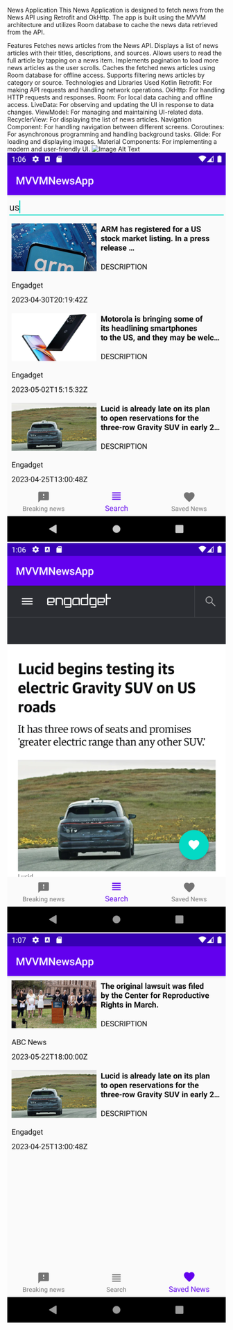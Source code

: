 News Application
This News Application is designed to fetch news from the News API using Retrofit and OkHttp. The app is built using the MVVM architecture and utilizes Room database to cache the news data retrieved from the API.

Features
Fetches news articles from the News API.
Displays a list of news articles with their titles, descriptions, and sources.
Allows users to read the full article by tapping on a news item.
Implements pagination to load more news articles as the user scrolls.
Caches the fetched news articles using Room database for offline access.
Supports filtering news articles by category or source.
Technologies and Libraries Used
Kotlin
Retrofit: For making API requests and handling network operations.
OkHttp: For handling HTTP requests and responses.
Room: For local data caching and offline access.
LiveData: For observing and updating the UI in response to data changes.
ViewModel: For managing and maintaining UI-related data.
RecyclerView: For displaying the list of news articles.
Navigation Component: For handling navigation between different screens.
Coroutines: For asynchronous programming and handling background tasks.
Glide: For loading and displaying images.
Material Components: For implementing a modern and user-friendly UI.
![Image Alt Text](https://github.com/muradhani/New-app/commit/8c2f9487f218696026b4d8b8ae4b16797f406977#diff-b13a078ee0bfdf2075982ef8fce24176a00b7822ab9bda79132fe6213367b848)
![Image Alt Text](images\Screenshot_20230524_130645.png)
![Image Alt Text](images\Screenshot_20230524_130700.png)
![Image Alt Text](images\Screenshot_20230524_130713.png)
